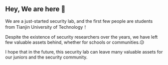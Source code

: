 ## Hey, We are here 👋

We are a just-started security lab, and the first few people are students from Tianjin University of Technology！

Despite the existence of security researchers over the years, we have left few valuable assets behind, whether for schools or communities.😥

I hope that in the future, this security lab can leave many valuable assets for our juniors and the security community.
